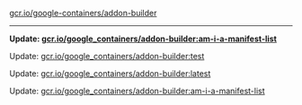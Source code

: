 [gcr.io/google-containers/addon-builder](https://hub.docker.com/r/cruse/addon-builder/tags/) 

----
**Update: [gcr.io/google_containers/addon-builder:am-i-a-manifest-list](https://hub.docker.com/r/cruse/addon-builder/tags/)**

Update: [gcr.io/google_containers/addon-builder:test](https://hub.docker.com/r/cruse/addon-builder/tags/)

Update: [gcr.io/google_containers/addon-builder:latest](https://hub.docker.com/r/cruse/addon-builder/tags/)

Update: [gcr.io/google_containers/addon-builder:am-i-a-manifest-list](https://hub.docker.com/r/cruse/addon-builder/tags/)


